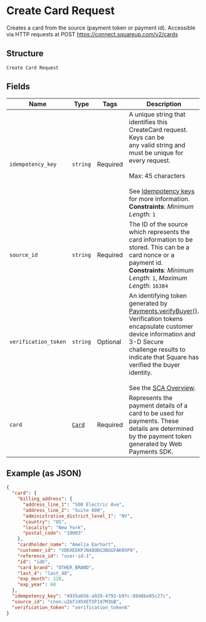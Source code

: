 
# Create Card Request

Creates a card from the source (payment token or payment id). Accessible via
HTTP requests at POST https://connect.squareup.com/v2/cards

## Structure

`Create Card Request`

## Fields

| Name | Type | Tags | Description |
|  --- | --- | --- | --- |
| `idempotency_key` | `string` | Required | A unique string that identifies this CreateCard request. Keys can be<br>any valid string and must be unique for every request.<br><br>Max: 45 characters<br><br>See [Idempotency keys](https://developer.squareup.com/docs/build-basics/common-api-patterns/idempotency) for more information.<br>**Constraints**: *Minimum Length*: `1` |
| `source_id` | `string` | Required | The ID of the source which represents the card information to be stored. This can be a card nonce or a payment id.<br>**Constraints**: *Minimum Length*: `1`, *Maximum Length*: `16384` |
| `verification_token` | `string` | Optional | An identifying token generated by [Payments.verifyBuyer()](https://developer.squareup.com/reference/sdks/web/payments/objects/Payments#Payments.verifyBuyer).<br>Verification tokens encapsulate customer device information and 3-D Secure<br>challenge results to indicate that Square has verified the buyer identity.<br><br>See the [SCA Overview](https://developer.squareup.com/docs/sca-overview). |
| `card` | [`Card`](../../doc/models/card.md) | Required | Represents the payment details of a card to be used for payments. These<br>details are determined by the payment token generated by Web Payments SDK. |

## Example (as JSON)

```json
{
  "card": {
    "billing_address": {
      "address_line_1": "500 Electric Ave",
      "address_line_2": "Suite 600",
      "administrative_district_level_1": "NY",
      "country": "US",
      "locality": "New York",
      "postal_code": "10003"
    },
    "cardholder_name": "Amelia Earhart",
    "customer_id": "VDKXEEKPJN48QDG3BGGFAK05P8",
    "reference_id": "user-id-1",
    "id": "id6",
    "card_brand": "OTHER_BRAND",
    "last_4": "last_48",
    "exp_month": 228,
    "exp_year": 68
  },
  "idempotency_key": "4935a656-a929-4792-b97c-8848be85c27c",
  "source_id": "cnon:uIbfJXhXETSP197M3GB",
  "verification_token": "verification_token6"
}
```

